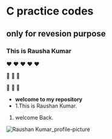 # C practice codes

## only for revesion purpose

### This is Rausha Kumar

:heart: :heart: :heart: :heart: :heart:

:green_heart:
:green_heart:
:green_heart:

:purple_heart:
:white_heart:
:yellow_heart:

- **welcome to my repository**
- 1.This is Raushan Kumar.

1. welcome Back.

<picture>

<img alt="Raushan Kumar_profile-picture" src="https://raushan7747.github.io/raushan.github.io/">

</picture>

<!-- 1. There's also the whole codes
   - look at also Function A-Z
   - and also much more in C
     - [X] Also, Java is there
       - [x] and, HTML
2. May be something missing
3. Look at the another Repositories

> [! NOTE]
> Highlights information that users should take into account, even when skimming. -->

<!-- > [! IMPORTANT]
> Crucial information necessary for users to succeed.

> [! WARNING]
> Critical content demanding immediate user attention due to potential risks. -->

<!-- Here is a simple footnote[^1].

A footnote can also have multiple lines[^2].

[^1]: My reference.
[^2]: To add line breaks within a footnote, prefix new lines with 2 spaces.
  This is a second line -->
